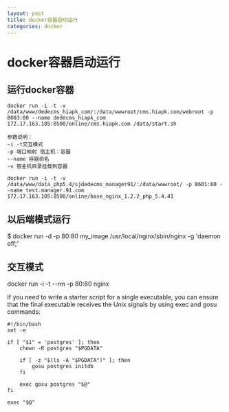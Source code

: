 ```yaml
---
layout: post
title: docker容器启动运行
categories: docker
---
```


# docker容器启动运行

## 运行docker容器

```
docker run -i -t -v /data/www/dedecms_hiapk_com/:/data/wwwroot/cms.hiapk.com/webroot -p 8003:80 --name dedecms_hiapk_com 172.17.163.105:8500/online/cms.hiapk.com /data/start.sh
```

    参数说明：
    -i -t交互模式
    -p 端口映射 宿主机：容器
    --name 容器命名
    -v 宿主机目录挂载到容器


```
docker run -i -t -v /data/www/data_php5.4/sjdedecms_manager91/:/data/wwwroot/ -p 8601:80 --name test.manager.91.com 172.17.163.105:8500/online/base_nginx_1.2.2_php_5.4.41
```


## 以后端模式运行
$ docker run -d -p 80:80 my_image /usr/local/nginx/sbin/nginx -g 'daemon off;'

## 交互模式
docker run -i -t --rm -p 80:80 nginx

If you need to write a starter script for a single executable, you can ensure that the final executable receives the Unix signals by using exec and gosu commands:

```
#!/bin/bash
set -e

if [ "$1" = 'postgres' ]; then
    chown -R postgres "$PGDATA"

    if [ -z "$(ls -A "$PGDATA")" ]; then
        gosu postgres initdb
    fi

    exec gosu postgres "$@"
fi

exec "$@"

```